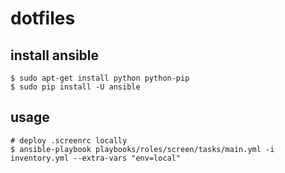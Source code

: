 # dotfiles

## install ansible

```
$ sudo apt-get install python python-pip
$ sudo pip install -U ansible
```

## usage

```
# deploy .screenrc locally
$ ansible-playbook playbooks/roles/screen/tasks/main.yml -i inventory.yml --extra-vars "env=local"
```